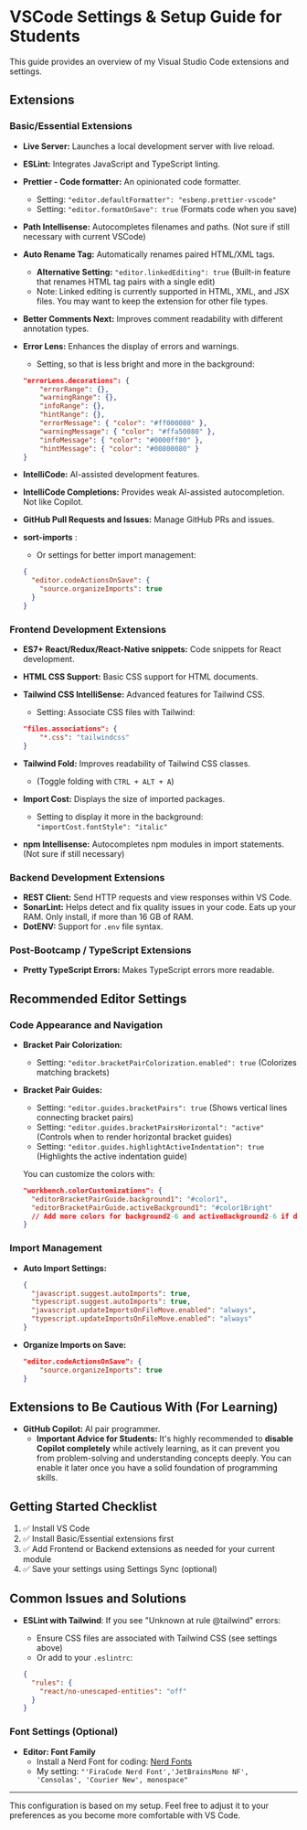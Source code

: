 # VSCode Settings & Setup Guide for Students

This guide provides an overview of my Visual Studio Code extensions and settings.

## Extensions

### Basic/Essential Extensions

- **Live Server:** Launches a local development server with live reload.
- **ESLint:** Integrates JavaScript and TypeScript linting.
- **Prettier - Code formatter:** An opinionated code formatter.
  - Setting: `"editor.defaultFormatter": "esbenp.prettier-vscode"`
  - Setting: `"editor.formatOnSave": true` (Formats code when you save)
- **Path Intellisense:** Autocompletes filenames and paths. (Not sure if still necessary with current VSCode)
- **Auto Rename Tag:** Automatically renames paired HTML/XML tags.
  - **Alternative Setting:** `"editor.linkedEditing": true` (Built-in feature that renames HTML tag pairs with a single edit)
  - Note: Linked editing is currently supported in HTML, XML, and JSX files. You may want to keep the extension for other file types.
- **Better Comments Next:** Improves comment readability with different annotation types.
- **Error Lens:** Enhances the display of errors and warnings.

  - Setting, so that is less bright and more in the background:

  ```json
  "errorLens.decorations": {
      "errorRange": {},
      "warningRange": {},
      "infoRange": {},
      "hintRange": {},
      "errorMessage": { "color": "#ff000080" },
      "warningMessage": { "color": "#ffa50080" },
      "infoMessage": { "color": "#0000ff80" },
      "hintMessage": { "color": "#00800080" }
  }
  ```

- **IntelliCode:** AI-assisted development features.
- **IntelliCode Completions:** Provides weak AI-assisted autocompletion. Not like Copilot.
- **GitHub Pull Requests and Issues:** Manage GitHub PRs and issues.
- **sort-imports** :

  - Or settings for better import management:

  ```json
  {
    "editor.codeActionsOnSave": {
      "source.organizeImports": true
    }
  }
  ```

### Frontend Development Extensions

- **ES7+ React/Redux/React-Native snippets:** Code snippets for React development.
- **HTML CSS Support:** Basic CSS support for HTML documents.
- **Tailwind CSS IntelliSense:** Advanced features for Tailwind CSS.

  - Setting: Associate CSS files with Tailwind:

  ```json
  "files.associations": {
      "*.css": "tailwindcss"
  }
  ```

- **Tailwind Fold:** Improves readability of Tailwind CSS classes.
  - (Toggle folding with `CTRL + ALT + A`)
- **Import Cost:** Displays the size of imported packages.
  - Setting to display it more in the background: `"importCost.fontStyle": "italic"`
- **npm Intellisense:** Autocompletes npm modules in import statements. (Not sure if still necessary)

### Backend Development Extensions

- **REST Client:** Send HTTP requests and view responses within VS Code.
- **SonarLint:** Helps detect and fix quality issues in your code. Eats up your RAM. Only install, if more than 16 GB of RAM.
- **DotENV:** Support for `.env` file syntax.

### Post-Bootcamp / TypeScript Extensions

- **Pretty TypeScript Errors:** Makes TypeScript errors more readable.

## Recommended Editor Settings

### Code Appearance and Navigation

- **Bracket Pair Colorization:**

  - Setting: `"editor.bracketPairColorization.enabled": true` (Colorizes matching brackets)

- **Bracket Pair Guides:**

  - Setting: `"editor.guides.bracketPairs": true` (Shows vertical lines connecting bracket pairs)
  - Setting: `"editor.guides.bracketPairsHorizontal": "active"` (Controls when to render horizontal bracket guides)
  - Setting: `"editor.guides.highlightActiveIndentation": true` (Highlights the active indentation guide)

  You can customize the colors with:

  ```json
  "workbench.colorCustomizations": {
    "editorBracketPairGuide.background1": "#color1",
    "editorBracketPairGuide.activeBackground1": "#color1Bright"
    // Add more colors for background2-6 and activeBackground2-6 if desired
  }
  ```

### Import Management

- **Auto Import Settings:**

  ```json
  {
    "javascript.suggest.autoImports": true,
    "typescript.suggest.autoImports": true,
    "javascript.updateImportsOnFileMove.enabled": "always",
    "typescript.updateImportsOnFileMove.enabled": "always"
  }
  ```

- **Organize Imports on Save:**

  ```json
  "editor.codeActionsOnSave": {
      "source.organizeImports": true
  }
  ```

## Extensions to Be Cautious With (For Learning)

- **GitHub Copilot:** AI pair programmer.
  - **Important Advice for Students:** It's highly recommended to **disable Copilot completely** while actively learning, as it can prevent you from problem-solving and understanding concepts deeply. You can enable it later once you have a solid foundation of programming skills.

## Getting Started Checklist

1. ✅ Install VS Code
2. ✅ Install Basic/Essential extensions first
3. ✅ Add Frontend or Backend extensions as needed for your current module
4. ✅ Save your settings using Settings Sync (optional)

## Common Issues and Solutions

- **ESLint with Tailwind**: If you see "Unknown at rule @tailwind" errors:

  - Ensure CSS files are associated with Tailwind CSS (see settings above)
  - Or add to your `.eslintrc`:

  ```json
  {
    "rules": {
      "react/no-unescaped-entities": "off"
    }
  }
  ```

### Font Settings (Optional)

- **Editor: Font Family**
  - Install a Nerd Font for coding: [Nerd Fonts](https://www.nerdfonts.com/)
  - My setting: `"'FiraCode Nerd Font','JetBrainsMono NF', 'Consolas', 'Courier New', monospace"`

---

This configuration is based on my setup. Feel free to adjust it to your preferences as you become more comfortable with VS Code.
